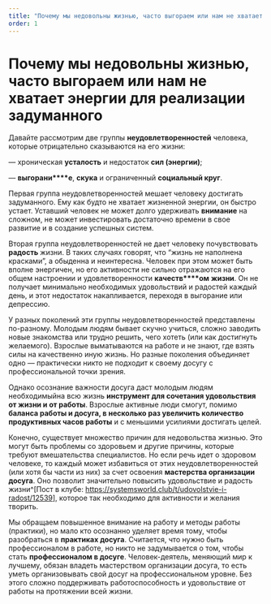```yaml
---
title: "Почему мы недовольны жизнью, часто выгораем или нам не хватает энергии для реализации задуманного"
order: 1
---
```


# Почему мы недовольны жизнью, часто выгораем или нам не хватает энергии для реализации задуманного

Давайте рассмотрим две группы **неудовлетворенностей** человека, которые отрицательно сказываются на его жизни:

— хроническая **усталость** и недостаток **сил (энергии)**;

— **выгорани****е**, **скука** и ограниченный **социальный круг**.

Первая группа неудовлетворенностей мешает человеку достигать задуманного. Ему как будто не хватает жизненной энергии, он быстро устает. Уставший человек не может долго удерживать **внимание** на сложном, не может инвестировать достаточно времени в свое развитие и в создание успешных систем.

Вторая группа неудовлетворенностей не дает человеку почувствовать **радость** жизни. В таких случаях говорят, что “жизнь не наполнена красками”, а обыденна и неинтересна. Человек при этом может быть вполне энергичен, но его активности не сильно отражаются на его общем настроении и удовлетворенности **качеств****ом** **жизни**. Он не получает минимально необходимых удовольствий и радостей каждый день, и этот недостаток накапливается, переходя в выгорание или депрессию.

У разных поколений эти группы неудовлетворенностей представлены по-разному. Молодым людям бывает скучно учиться, сложно заводить новые знакомства или трудно решить, чего хотеть (или как достигнуть желаемого). Взрослые выматываются на работе и не знают, где взять силы на качественно иную жизнь. Но разные поколения объединяет одно — практически никто не подходит к своему досугу с профессиональной точки зрения.

Однако осознание важности досуга даст молодым людям необходимыйна всю жизнь **инструмент для сочетания удовольствия от жизни и от работы**. Взрослые активные люди смогут, помимо **баланса работы и досуга, в несколько раз увеличить количество продуктивных часов работы** и с меньшими усилиями достигать целей.

Конечно, существует множество причин для недовольства жизнью. Это могут быть проблемы со здоровьем и другие причины, которые требуют вмешательства специалистов. Но если речь идет о здоровом человеке, то каждый может избавиться от этих неудовлетворенностей (или хотя бы части из них) за счет освоения **мастерства организации досуга**. Оно позволит значительно повысить удовольствие и радость жизни^[Пост в клубе: <https://systemsworld.club/t/udovolstvie-i-radost/12539>], которое так необходимо для активности и желания творить.

Мы обращаем повышенное внимание на работу и методы работы (практики), но мало кто осознанно уделяет время тому, чтобы разобраться в **практиках досуга**. Считается, что нужно быть профессионалом в работе, но никто не задумывается о том, чтобы стать **профессионалом в досуге**. Человек-деятель, меняющий мир к лучшему, обязан владеть мастерством организации досуга, то есть уметь организовывать свой досуг на профессиональном уровне. Без этого сложно поддерживать работоспособность и удовольствие от работы на протяжении всей жизни.